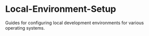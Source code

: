 # Local-Environment-Setup
Guides for configuring local development environments for various operating systems.
